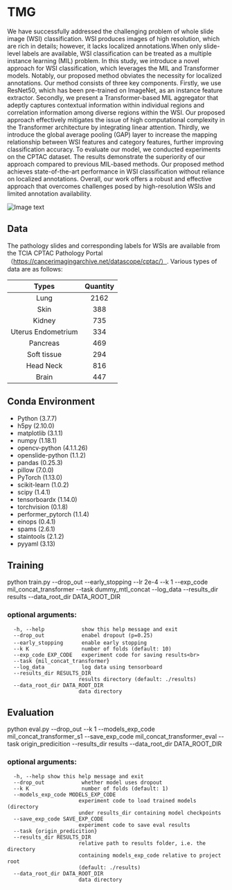 # TMG
We have successfully addressed the challenging problem of whole slide image (WSI) classification. WSI produces images of high resolution, which are rich in details; however, it lacks localized annotations.When only slide-level labels are available, WSI classification can be treated as a multiple instance learning (MIL) problem. In this study, we introduce a novel approach for WSI classification, which leverages the MIL and Transformer models. Notably, our proposed method obviates the necessity for localized annotations. Our method consists of three key components. Firstly, we use ResNet50, which has been pre-trained on ImageNet, as an instance feature extractor. Secondly, we present a Transformer-based MIL aggregator that adeptly captures contextual information within individual regions and correlation information among diverse regions within the WSI. Our proposed approach effectively mitigates the issue of high computational complexity in the Transformer architecture by integrating linear attention. Thirdly, we introduce the global average pooling (GAP) layer to increase the mapping relationship between WSI features and category features, further improving classification accuracy. To evaluate our model, we conducted experiments on the CPTAC dataset. The results demonstrate the superiority of our approach compared to previous MIL-based methods. Our proposed method achieves state-of-the-art performance in WSI classification without reliance on localized annotations. Overall, our work offers a robust and effective approach that overcomes challenges posed by high-resolution WSIs and limited annotation availability.



![Image text](https://github.com/Luan-zb/TN-MIL-GAP/blob/main/Figure/Fig1.png)
## Data
The pathology slides and corresponding labels for WSIs are available from the TCIA CPTAC Pathology Portal（https://cancerimagingarchive.net/datascope/cptac/）.
Various types of data are as follows:

Types|Quantity
:---:|:---:
Lung|2162
Skin|388
Kidney|735
Uterus Endometrium|334
Pancreas|469
Soft tissue|294
Head Neck|816
Brain|447

## Conda Environment
- Python (3.7.7)
- h5py (2.10.0)
- matplotlib (3.1.1)
- numpy (1.18.1)
- opencv-python (4.1.1.26)
- openslide-python (1.1.2)
- pandas (0.25.3)
- pillow (7.0.0)
- PyTorch (1.13.0)
- scikit-learn (1.0.2)
- scipy (1.4.1)
- tensorboardx (1.14.0)
- torchvision (0.1.8)
- performer_pytorch (1.1.4)
- einops (0.4.1)
- spams (2.6.1)
- staintools (2.1.2)
- pyyaml (3.13)

## Training
python train.py --drop_out --early_stopping --lr  2e-4 --k 1 --exp_code mil_concat_transformer  --task dummy_mtl_concat  --log_data  --results_dir results --data_root_dir DATA_ROOT_DIR

### optional arguments:
 
 ```
   -h, --help            show this help message and exit
   --drop_out            enabel dropout (p=0.25)
   --early_stopping      enable early stopping　
   --k K                 number of folds (default: 10)
   --exp_code EXP_CODE   experiment code for saving results<br>  
   --task {mil_concat_transformer}
   --log_data            log data using tensorboard
   --results_dir RESULTS_DIR
                        results directory (default: ./results)
   --data_root_dir DATA_ROOT_DIR
                        data directory    
```



## Evaluation
python eval.py --drop_out --k 1 --models_exp_code mil_concat_transformer_s1 --save_exp_code mil_concat_transformer_eval --task origin_predicition  --results_dir results --data_root_dir DATA_ROOT_DIR
### optional arguments:
 ```                    
   -h, --help show this help message and exit
   --drop_out            whether model uses dropout
   --k K                 number of folds (default: 1)
   --models_exp_code MODELS_EXP_CODE
                        experiment code to load trained models (directory
                        under results_dir containing model checkpoints
   --save_exp_code SAVE_EXP_CODE
                        experiment code to save eval results
   --task {origin_predicition}      
   --results_dir RESULTS_DIR
                        relative path to results folder, i.e. the directory
                        containing models_exp_code relative to project root
                        (default: ./results)
   --data_root_dir DATA_ROOT_DIR
                        data directory
```



